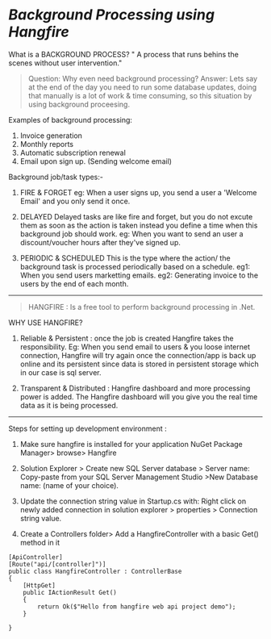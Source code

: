 # *Background Processing using Hangfire*

What is a BACKGROUND PROCESS?
" A process that runs behins the scenes without user intervention."

>Question: Why even need background processing?
>Answer: Lets say at the end of the day you need to run some database updates, doing that manually is a lot of work & time consuming, so this situation by using background proceesing.

Examples of background processing:
1) Invoice generation
2) Monthly reports
3) Automatic subscription renewal
4) Email upon sign up. (Sending welcome email)

Background job/task types:-
1) FIRE & FORGET
 eg: When a user signs up, you send a user a 'Welcome Email' and you only send it once.
 
2) DELAYED
  Delayed tasks are like fire and forget, but you do not excute them as soon as the action is taken instead you define a time when this background job should work.
  eg: When you want to send an user a discount/voucher hours after they've signed up.
  
3) PERIODIC & SCHEDULED
  This is the type where the action/ the background task is processed periodically based on a schedule.
  eg1: When you send users marketting emails.
  eg2: Generating invoice to the users by the end of each month.

------------------------------------------------------------------------------------------------------------------------------------------------------------------------------------------------
>HANGFIRE : Is a free tool to perform background processing in .Net.

WHY USE HANGFIRE?
1) Reliable & Persistent : once the job is created Hangfire takes the responsibility.
  Eg: When you send email to users & you loose internet connection, Hangfire will try again once the connection/app is back up online and its persistent since data is stored in persistent storage which in our case is sql server.

2) Transparent & Distributed : Hangfire dashboard and more processing power is added.
 The Hangfire dashboard will you give you the real time data as it is being processed.

  
  
  -------------------
 Steps for setting up development environment :
 
1) Make sure hangfire is installed for your application
 NuGet Package Manager> browse> Hangfire

 
2) Solution Explorer > Create new SQL Server database > Server name: Copy-paste from your SQL Server Management Studio >New Database name: (name of your choice).

3) Update the connection string value in Startup.cs with: Right click on newly added connection in solution explorer > properties > Connection string value.

4) Create a Controllers folder> Add a HangfireController with a basic Get() method in it 
 >
  
    [ApiController]
    [Route("api/[controller]")]
    public class HangfireController : ControllerBase
    {
        [HttpGet]
        public IActionResult Get()
        {
            return Ok($"Hello from hangfire web api project demo");
        }
       
    }
